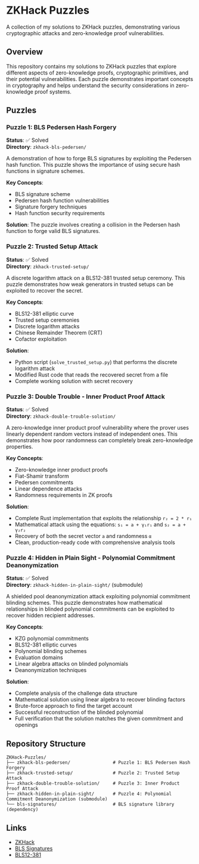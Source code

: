 # ZKHack Puzzles

A collection of my solutions to ZKHack puzzles, demonstrating various cryptographic attacks and zero-knowledge proof vulnerabilities.

## Overview

This repository contains my solutions to ZKHack puzzles that explore different aspects of zero-knowledge proofs, cryptographic primitives, and their potential vulnerabilities. Each puzzle demonstrates important concepts in cryptography and helps understand the security considerations in zero-knowledge proof systems.

## Puzzles

### Puzzle 1: BLS Pedersen Hash Forgery
**Status**: ✅ Solved  
**Directory**: `zkhack-bls-pedersen/`

A demonstration of how to forge BLS signatures by exploiting the Pedersen hash function. This puzzle shows the importance of using secure hash functions in signature schemes.

**Key Concepts**:
- BLS signature scheme
- Pedersen hash function vulnerabilities
- Signature forgery techniques
- Hash function security requirements

**Solution**: The puzzle involves creating a collision in the Pedersen hash function to forge valid BLS signatures.

### Puzzle 2: Trusted Setup Attack
**Status**: ✅ Solved  
**Directory**: `zkhack-trusted-setup/`

A discrete logarithm attack on a BLS12-381 trusted setup ceremony. This puzzle demonstrates how weak generators in trusted setups can be exploited to recover the secret.

**Key Concepts**:
- BLS12-381 elliptic curve
- Trusted setup ceremonies
- Discrete logarithm attacks
- Chinese Remainder Theorem (CRT)
- Cofactor exploitation

**Solution**: 
- Python script (`solve_trusted_setup.py`) that performs the discrete logarithm attack
- Modified Rust code that reads the recovered secret from a file
- Complete working solution with secret recovery

### Puzzle 3: Double Trouble - Inner Product Proof Attack
**Status**: ✅ Solved  
**Directory**: `zkhack-double-trouble-solution/`

A zero-knowledge inner product proof vulnerability where the prover uses linearly dependent random vectors instead of independent ones. This demonstrates how poor randomness can completely break zero-knowledge properties.

**Key Concepts**:
- Zero-knowledge inner product proofs
- Fiat-Shamir transform
- Pedersen commitments
- Linear dependence attacks
- Randomness requirements in ZK proofs

**Solution**: 
- Complete Rust implementation that exploits the relationship `r₂ = 2 * r₁`
- Mathematical attack using the equations: `s₁ = a + γ₁r₁` and `s₂ = a + γ₂r₂`
- Recovery of both the secret vector `a` and randomness `α`
- Clean, production-ready code with comprehensive analysis tools

### Puzzle 4: Hidden in Plain Sight - Polynomial Commitment Deanonymization
**Status**: ✅ Solved  
**Directory**: `zkhack-hidden-in-plain-sight/` (submodule)

A shielded pool deanonymization attack exploiting polynomial commitment blinding schemes. This puzzle demonstrates how mathematical relationships in blinded polynomial commitments can be exploited to recover hidden recipient addresses.

**Key Concepts**:
- KZG polynomial commitments
- BLS12-381 elliptic curves
- Polynomial blinding schemes
- Evaluation domains
- Linear algebra attacks on blinded polynomials
- Deanonymization techniques

**Solution**: 
- Complete analysis of the challenge data structure
- Mathematical solution using linear algebra to recover blinding factors
- Brute-force approach to find the target account
- Successful reconstruction of the blinded polynomial
- Full verification that the solution matches the given commitment and openings

## Repository Structure

```
ZKHack-Puzzles/
├── zkhack-bls-pedersen/                # Puzzle 1: BLS Pedersen Hash Forgery
├── zkhack-trusted-setup/               # Puzzle 2: Trusted Setup Attack
├── zkhack-double-trouble-solution/     # Puzzle 3: Inner Product Proof Attack
├── zkhack-hidden-in-plain-sight/       # Puzzle 4: Polynomial Commitment Deanonymization (submodule)
└── bls-signatures/                     # BLS signature library (dependency)
```


## Links

- [ZKHack](https://zkhack.dev/)
- [BLS Signatures](https://github.com/Chia-Network/bls-signatures)
- [BLS12-381](https://hackmd.io/@benjaminion/bls12-381)
